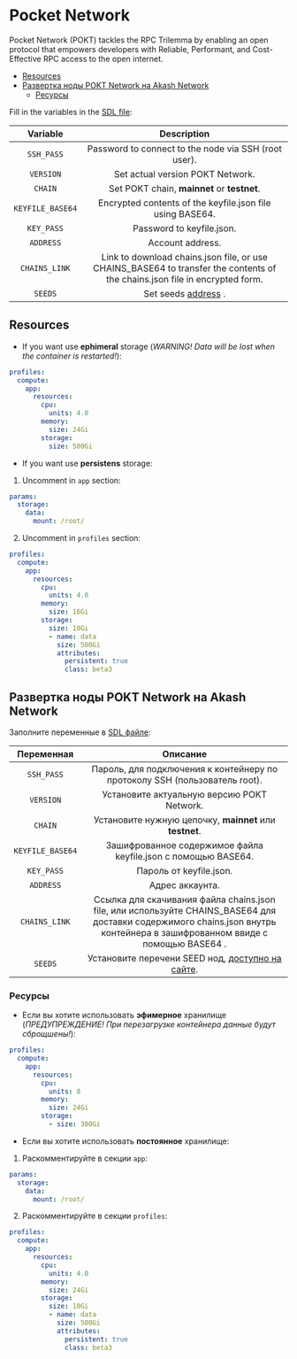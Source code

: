 # Pocket Network <!-- omit in toc -->

Pocket Network (POKT) tackles the RPC Trilemma by enabling an open protocol that empowers developers with Reliable, Performant, and Cost-Effective RPC access to the open internet.

- [Resources](#resources)
- [Развертка ноды POKT Network на Akash Network](#развертка-ноды-pokt-network-на-akash-network)
  - [Ресурсы](#ресурсы)

<!-- TODO(@Olshansk, @kdas): Move over the notes related to testing & TLS from https://www.notion.so/pocketnetwork/Akash-Pocket-Network-9e63cc6c1275448f914c14ed31886d9e?pvs=4 -->

Fill in the variables in the [SDL file](/pokt_network/deploy.yml):

|     Variable     |                                                         Description                                                         |
| :--------------: | :-------------------------------------------------------------------------------------------------------------------------: |
|    `SSH_PASS`    |                                    Password to connect to the node via SSH (root user).                                     |
|    `VERSION`     |                                              Set actual version POKT Network.                                               |
|     `CHAIN`      |                                         Set POKT chain, **mainnet** or **testnet**.                                         |
| `KEYFILE_BASE64` |                                  Encrypted contents of the keyfile.json file using BASE64.                                  |
|    `KEY_PASS`    |                                                  Password to keyfile.json.                                                  |
|    `ADDRESS`     |                                                      Account address.                                                       |
|  `CHAINS_LINK`   | Link to download chains.json file, or use CHAINS_BASE64 to transfer the contents of the chains.json file in encrypted form. |
|     `SEEDS`      |                                Set seeds [address](https://docs.pokt.network/node/seeds/) .                                 |

## Resources

- If you want use **ephimeral** storage (_WARNING! Data will be lost when the container is restarted!_):

```yaml
profiles:
  compute:
    app:
      resources:
        cpu:
          units: 4.0
        memory:
          size: 24Gi
        storage:
          size: 500Gi
```

- If you want use **persistens** storage:

1. Uncomment in `app` section:

```yaml
params:
  storage:
    data:
      mount: /root/
```

2. Uncomment in `profiles` section:

```yaml
profiles:
  compute:
    app:
      resources:
        cpu:
          units: 4.0
        memory:
          size: 16Gi
        storage:
          size: 10Gi
          - name: data
            size: 500Gi
            attributes:
              persistent: true
              class: beta3
```

## Развертка ноды POKT Network на Akash Network

Заполните переменные в [SDL файле](/pokt_network/deploy.yml):

|    Переменная    |                                                                                  Описание                                                                                   |
| :--------------: | :-------------------------------------------------------------------------------------------------------------------------------------------------------------------------: |
|    `SSH_PASS`    |                                                 Пароль, для подключения к контейнеру по протоколу SSH (пользователь root).                                                  |
|    `VERSION`     |                                                                 Установите актуальную версию POKT Network.                                                                  |
|     `CHAIN`      |                                                           Установите нужную цепочку, **mainnet** или **testnet**.                                                           |
| `KEYFILE_BASE64` |                                                        Зашифрованное содержимое файла keyfile.json с помощью BASE64.                                                        |
|    `KEY_PASS`    |                                                                           Пароль от keyfile.json.                                                                           |
|    `ADDRESS`     |                                                                               Адрес аккаунта.                                                                               |
|  `CHAINS_LINK`   | Ссылка для скачивания файла chains.json file, или используйте CHAINS_BASE64 для доставки содержимого chains.json внутрь контейнера в зашифрованном ввиде с помощью BASE64 . |
|     `SEEDS`      |                                          Установите перечени SEED нод, [доступно на сайте](https://docs.pokt.network/node/seeds/).                                          |

### Ресурсы

- Если вы хотите использовать **эфимерное** хранилище (_ПРЕДУПРЕЖДЕНИЕ! При перезагрузке контейнера данные будут сброщшены!_):

```yaml
profiles:
  compute:
    app:
      resources:
        cpu:
          units: 8
        memory:
          size: 24Gi
        storage:
          - size: 300Gi
```

- Если вы хотите использовать **постоянное** хранилище:

1. Раскомментируйте в секции `app`:

```yaml
params:
  storage:
    data:
      mount: /root/
```

2. Раскомментируйте в секции `profiles`:

```yaml
profiles:
  compute:
    app:
      resources:
        cpu:
          units: 4.0
        memory:
          size: 24Gi
        storage:
          size: 10Gi
          - name: data
            size: 500Gi
            attributes:
              persistent: true
              class: beta3
```
